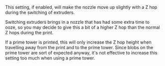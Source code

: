 This setting, if enabled, will make the nozzle move up slightly with a Z hop during the switching of extruders.

Switching extruders brings in a nozzle that has had some extra time to ooze, so you may decide to give this a bit of a higher Z hop than the normal Z hops during the print.

If a prime tower is printed, this will only increase the Z hop height when travelling away from the print and to the prime tower. Since blobs on the prime tower are sort of expected anyway, it's not effective to increase this setting too much when using a prime tower.